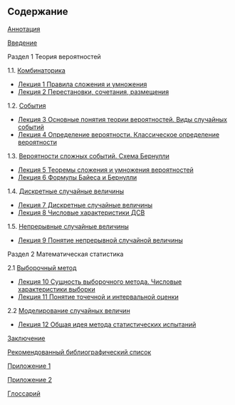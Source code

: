 ## Содержание



[Аннотация](/../../README.md)

[Введение](wwedenie.md)

Раздел 1 Теория вероятностей

1.1.  [Комбинаторика](razdel1/structure-1.1.md)

* [Лекция 1  Правила сложения и умножения](razdel1/lection1.md)
* [Лекция 2  Перестановки, сочетания, размещения](razdel1/lection2.md)

1.2. [События](razdel1/structure-1.2.md)

* [Лекция 3 Основные понятия теории вероятностей. Виды случайных событий](razdel1/lection3.md)
* [Лекция 4 Определение вероятности. Классическое определение вероятности](razdel1/lection4.md)

1.3. [Beроятности сложных событий. Схема Бернулли](razdel1/structure-1.3.md)

* [Лекция 5 Теоремы сложения и умножения вероятностей](razdel1/lection5.md)
* [Лекция 6 Формулы Байеса и Бернулли](razdel1/lection6.md)

1.4. [Дискретные случайные величины](razdel1/structure-1.4.md)

* [Лекция 7  Дискретные случайные величины](razdel1/lection7.md)
* [Лекция 8  Числовые характеристики ДСВ](razdel1/lection8.md)

1.5. [Непрерывные случайные  величины](razdel1/structure-1.5.md)

* [Лекция 9 Понятие непрерывной случайной величины](razdel1/lection9.md)


Раздел 2 Математическая статистика

2.1 [Выборочный метод](razdel2/structure-2.1.md)

* [Лекция 10  Сущность выборочного метода. Числовые характеристики выборки](razdel2/lection10.md)
* [Лекция 11  Понятие точечной и интервальной оценки](razdel2/lection11.md)

2.2 [Моделирование случайных величин](razdel2/structure-2.2.md)

* [Лекция 12  Общая идея метода статистических испытаний](razdel2/lection12.md)

[Заключение](resume.md)

[Рекомендованный библиографический список](lit.md)

[Приложение 1](pril1.md)

[Приложение 2](pril2.md)

[Глоссарий](/../../GLOSSARY.md)